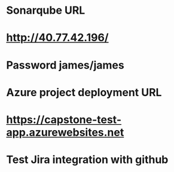 # Sonarqube URL
# http://40.77.42.196/
# Password james/james

# Azure project deployment URL
# https://capstone-test-app.azurewebsites.net

# Test Jira integration with github
